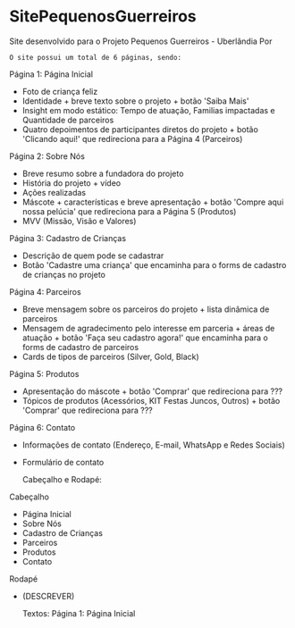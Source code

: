 # SitePequenosGuerreiros
Site desenvolvido para o Projeto Pequenos Guerreiros - Uberlândia
Por

    O site possui um total de 6 páginas, sendo:
    
Página 1: Página Inicial
- Foto de criança feliz
- Identidade + breve texto sobre o projeto + botão 'Saiba Mais'
- Insight em modo estático: Tempo de atuação, Familias impactadas e Quantidade de parceiros
- Quatro depoimentos de participantes diretos do projeto + botão 'Clicando aqui!' que redireciona para a Página 4 (Parceiros)

Página 2: Sobre Nós
- Breve resumo sobre a fundadora do projeto
- História do projeto + vídeo
- Ações realizadas
- Máscote + características e breve apresentação + botão 'Compre aqui nossa pelúcia' que redireciona para a Página 5 (Produtos)
- MVV (Missão, Visão e Valores)

Página 3: Cadastro de Crianças
- Descrição de quem pode se cadastrar
- Botão 'Cadastre uma criança' que encaminha para o forms de cadastro de crianças no projeto

Página 4: Parceiros
- Breve mensagem sobre os parceiros do projeto + lista dinâmica de parceiros
- Mensagem de agradecimento pelo interesse em parceria + áreas de atuação + botão 'Faça seu cadastro agora!' que encaminha para o forms de cadastro de parceiros
- Cards de tipos de parceiros (Silver, Gold, Black)

Página 5: Produtos
- Apresentação do máscote + botão 'Comprar' que redireciona para ???
- Tópicos de produtos (Acessórios, KIT Festas Juncos, Outros) + botão 'Comprar' que redireciona para ???

Página 6: Contato
- Informações de contato (Endereço, E-mail, WhatsApp e Redes Sociais)
- Formulário de contato


    Cabeçalho e Rodapé:

Cabeçalho
- Página Inicial
- Sobre Nós
- Cadastro de Crianças
- Parceiros
- Produtos
- Contato

Rodapé
- (DESCREVER)


    Textos:
Página 1: Página Inicial
